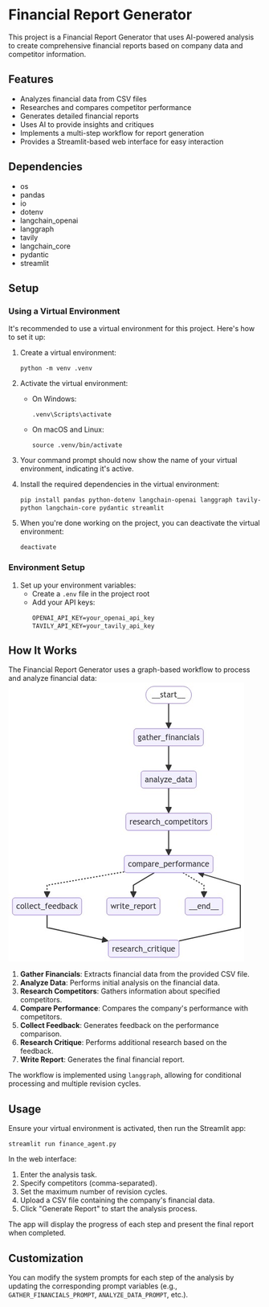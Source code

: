 # Financial Report Generator

This project is a Financial Report Generator that uses AI-powered analysis to create comprehensive financial reports based on company data and competitor information.

## Features

- Analyzes financial data from CSV files
- Researches and compares competitor performance
- Generates detailed financial reports
- Uses AI to provide insights and critiques
- Implements a multi-step workflow for report generation
- Provides a Streamlit-based web interface for easy interaction

## Dependencies

- os
- pandas
- io
- dotenv
- langchain_openai
- langgraph
- tavily
- langchain_core
- pydantic
- streamlit

## Setup

### Using a Virtual Environment

It's recommended to use a virtual environment for this project. Here's how to set it up:

1. Create a virtual environment:
   ```
   python -m venv .venv
   ```

2. Activate the virtual environment:
   - On Windows:
     ```
     .venv\Scripts\activate
     ```
   - On macOS and Linux:
     ```
     source .venv/bin/activate
     ```

3. Your command prompt should now show the name of your virtual environment, indicating it's active.

4. Install the required dependencies in the virtual environment:
   ```
   pip install pandas python-dotenv langchain-openai langgraph tavily-python langchain-core pydantic streamlit
   ```

5. When you're done working on the project, you can deactivate the virtual environment:
   ```
   deactivate
   ```

### Environment Setup

1. Set up your environment variables:
   - Create a `.env` file in the project root
   - Add your API keys:
     ```
     OPENAI_API_KEY=your_openai_api_key
     TAVILY_API_KEY=your_tavily_api_key
     ```

## How It Works

The Financial Report Generator uses a graph-based workflow to process and analyze financial data:
![alt text](image.png)

1. **Gather Financials**: Extracts financial data from the provided CSV file.
2. **Analyze Data**: Performs initial analysis on the financial data.
3. **Research Competitors**: Gathers information about specified competitors.
4. **Compare Performance**: Compares the company's performance with competitors.
5. **Collect Feedback**: Generates feedback on the performance comparison.
6. **Research Critique**: Performs additional research based on the feedback.
7. **Write Report**: Generates the final financial report.

The workflow is implemented using `langgraph`, allowing for conditional processing and multiple revision cycles.

## Usage

Ensure your virtual environment is activated, then run the Streamlit app:

```
streamlit run finance_agent.py
```

In the web interface:
1. Enter the analysis task.
2. Specify competitors (comma-separated).
3. Set the maximum number of revision cycles.
4. Upload a CSV file containing the company's financial data.
5. Click "Generate Report" to start the analysis process.

The app will display the progress of each step and present the final report when completed.

## Customization

You can modify the system prompts for each step of the analysis by updating the corresponding prompt variables (e.g., `GATHER_FINANCIALS_PROMPT`, `ANALYZE_DATA_PROMPT`, etc.).


